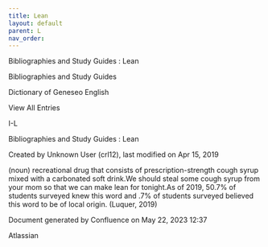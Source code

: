```yaml
---
title: Lean
layout: default
parent: L
nav_order:
---
```


Bibliographies and Study Guides : Lean

Bibliographies and Study Guides

Dictionary of Geneseo English

View All Entries

I-L

Bibliographies and Study Guides : Lean

Created by  Unknown User (crl12), last modified on Apr 15, 2019

(noun) recreational drug that consists of prescription-strength cough syrup mixed with a carbonated soft drink.We should steal some cough syrup from your mom so that we can make lean for tonight.As of 2019, 50.7% of students surveyed knew this word and .7% of students surveyed believed this word to be of local origin. (Luquer, 2019)

Document generated by Confluence on May 22, 2023 12:37

Atlassian
